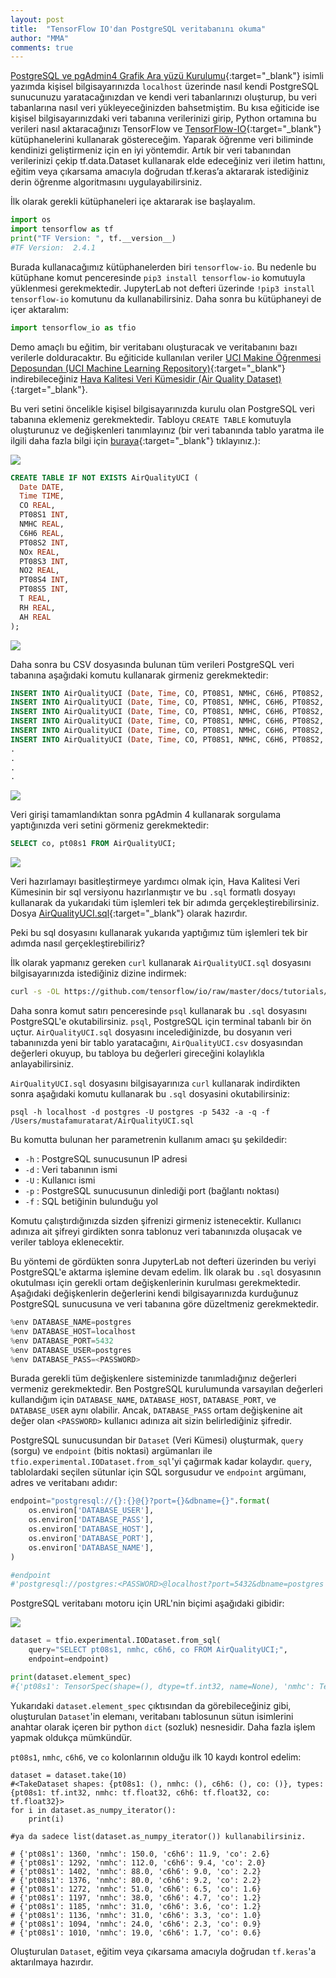 ```yaml
---
layout: post
title:  "TensorFlow IO'dan PostgreSQL veritabanını okuma"
author: "MMA"
comments: true
---
```


[PostgreSQL ve pgAdmin4 Grafik Ara yüzü Kurulumu](https://mmuratarat.github.io/turkish/2020-11-18/how_to_install_postgresql_pgadmin4){:target="_blank"} isimli yazımda kişisel bilgisayarınızda `localhost` üzerinde nasıl kendi PostgreSQL sunucunuzu yaratacağınızdan ve kendi veri tabanlarınızı oluşturup, bu veri tabanlarına nasıl veri yükleyeceğinizden bahsetmiştim. Bu kısa eğiticide ise  kişisel bilgisayarınızdaki veri tabanına verilerinizi girip, Python ortamına bu verileri nasıl aktaracağınızı TensorFlow ve [TensorFlow-IO](https://www.tensorflow.org/io){:target="_blank"} kütüphanelerini kullanarak göstereceğim. Yaparak öğrenme veri biliminde kendinizi geliştirmeniz için en iyi yöntemdir. Artık bir veri tabanından verilerinizi çekip tf.data.Dataset kullanarak elde edeceğiniz veri iletim hattını, eğitim veya çıkarsama amacıyla doğrudan tf.keras’a aktararak istediğiniz derin öğrenme algoritmasını uygulayabilirsiniz.

İlk olarak gerekli kütüphaneleri içe aktararak ise başlayalım.

```python
import os
import tensorflow as tf
print("TF Version: ", tf.__version__)
#TF Version:  2.4.1
```

Burada kullanacağımız kütüphanelerden biri `tensorflow-io`. Bu nedenle bu kütüphane komut penceresinde `pip3 install tensorflow-io` komutuyla yüklenmesi gerekmektedir. JupyterLab not defteri üzerinde `!pip3 install tensorflow-io` komutunu da kullanabilirsiniz. Daha sonra bu kütüphaneyi de içer aktaralım:

```python
import tensorflow_io as tfio
```

Demo amaçlı bu eğitim, bir veritabanı oluşturacak ve veritabanını bazı verilerle dolduracaktır. Bu eğiticide kullanılan veriler [UCI Makine Öğrenmesi Deposundan (UCI Machine Learning Repository)](http://archive.ics.uci.edu/ml){:target="_blank"} indirebileceğiniz [Hava Kalitesi Veri Kümesidir (Air Quality Dataset)](https://archive.ics.uci.edu/ml/datasets/Air+Quality){:target="_blank"}.

Bu veri setini öncelikle kişisel bilgisayarınızda kurulu olan PostgreSQL veri tabanına eklemeniz gerekmektedir. Tabloyu  `CREATE TABLE` komutuyla oluşturunuz ve değişkenleri tanımlayınız (bir veri tabanında tablo yaratma ile ilgili daha fazla bilgi için [buraya](https://www.postgresqltutorial.com/postgresql-create-table/){:target="_blank"} tıklayınız.):

![](https://github.com/mmuratarat/turkish/blob/master/_posts/images/ss1_psql.png?raw=true)

```sql
CREATE TABLE IF NOT EXISTS AirQualityUCI (
  Date DATE, 
  Time TIME, 
  CO REAL,
  PT08S1 INT,
  NMHC REAL,
  C6H6 REAL,
  PT08S2 INT,
  NOx REAL,
  PT08S3 INT,
  NO2 REAL,
  PT08S4 INT,
  PT08S5 INT,
  T REAL,
  RH REAL,
  AH REAL
);
```

![](https://github.com/mmuratarat/turkish/blob/master/_posts/images/ss2_psql.png?raw=true)

Daha sonra bu CSV dosyasında bulunan tüm verileri PostgreSQL veri tabanına aşağıdaki komutu kullanarak girmeniz gerekmektedir:

```sql
INSERT INTO AirQualityUCI (Date, Time, CO, PT08S1, NMHC, C6H6, PT08S2, NOx, PT08S3, NO2, PT08S4, PT08S5, T, RH, AH) VALUES('2004/03/10', '18:00:00', 2.6, 1360, 150, 11.9, 1046, 166, 1056, 113, 1692, 1268, 13.6, 48.9, 0.7578);
INSERT INTO AirQualityUCI (Date, Time, CO, PT08S1, NMHC, C6H6, PT08S2, NOx, PT08S3, NO2, PT08S4, PT08S5, T, RH, AH) VALUES('2004/03/10', '19:00:00', 2, 1292, 112, 9.4, 955, 103, 1174, 92, 1559, 972, 13.3, 47.7, 0.7255);
INSERT INTO AirQualityUCI (Date, Time, CO, PT08S1, NMHC, C6H6, PT08S2, NOx, PT08S3, NO2, PT08S4, PT08S5, T, RH, AH) VALUES('2004/03/10', '20:00:00', 2.2, 1402, 88, 9.0, 939, 131, 1140, 114, 1555, 1074, 11.9, 54.0, 0.7502);
INSERT INTO AirQualityUCI (Date, Time, CO, PT08S1, NMHC, C6H6, PT08S2, NOx, PT08S3, NO2, PT08S4, PT08S5, T, RH, AH) VALUES('2004/03/10', '21:00:00', 2.2, 1376, 80, 9.2, 948, 172, 1092, 122, 1584, 1203, 11.0, 60.0, 0.7867);
INSERT INTO AirQualityUCI (Date, Time, CO, PT08S1, NMHC, C6H6, PT08S2, NOx, PT08S3, NO2, PT08S4, PT08S5, T, RH, AH) VALUES('2004/03/10', '22:00:00', 1.6, 1272, 51, 6.5, 836, 131, 1205, 116, 1490, 1110, 11.2, 59.6, 0.7888);
INSERT INTO AirQualityUCI (Date, Time, CO, PT08S1, NMHC, C6H6, PT08S2, NOx, PT08S3, NO2, PT08S4, PT08S5, T, RH, AH) VALUES('2004/03/10', '23:00:00', 1.2, 1197, 38, 4.7, 750, 89, 1337, 96, 1393, 949, 11.2, 59.2, 0.7848);
.
.
.
.
```

![](https://github.com/mmuratarat/turkish/blob/master/_posts/images/ss3_psql.png?raw=true)

Veri girişi tamamlandıktan sonra pgAdmin 4 kullanarak sorgulama yaptığınızda veri setini görmeniz gerekmektedir:

```sql
SELECT co, pt08s1 FROM AirQualityUCI;
```

![](https://github.com/mmuratarat/turkish/blob/master/_posts/images/ss4_psql.png?raw=true)

Veri hazırlamayı basitleştirmeye yardımcı olmak için, Hava Kalitesi Veri Kümesinin bir sql versiyonu hazırlanmıştır ve bu `.sql` formatlı dosyayı kullanarak da yukarıdaki tüm işlemleri tek bir adımda gerçekleştirebilirsiniz. Dosya [AirQualityUCI.sql](https://github.com/tensorflow/io/blob/master/docs/tutorials/postgresql/AirQualityUCI.sql){:target="_blank"} olarak hazırdır.

Peki bu sql dosyasını kullanarak yukarıda yaptığımız tüm işlemleri tek bir adımda nasıl gerçekleştirebiliriz?

İlk olarak yapmanız gereken `curl` kullanarak `AirQualityUCI.sql` dosyasını bilgisayarınızda istediğiniz dizine indirmek:

```bash
curl -s -OL https://github.com/tensorflow/io/raw/master/docs/tutorials/postgresql/AirQualityUCI.sql
```

Daha sonra komut satırı penceresinde `psql` kullanarak bu `.sql` dosyasını PostgreSQL'e okutabilirsiniz. `psql`, PostgreSQL için terminal tabanlı bir ön uçtur.
`AirQualityUCI.sql` dosyasını incelediğinizde, bu dosyanın veri tabanınızda yeni bir tablo yaratacağını, `AirQualityUCI.csv` dosyasından değerleri okuyup, bu tabloya bu değerleri gireceğini kolaylıkla anlayabilirsiniz.

`AirQualityUCI.sql` dosyasını bilgisayarınıza `curl` kullanarak indirdikten sonra aşağıdaki komutu kullanarak bu `.sql` dosyasini okutabilirsiniz:

```
psql -h localhost -d postgres -U postgres -p 5432 -a -q -f /Users/mustafamuratarat/AirQualityUCI.sql
```

Bu komutta bulunan her parametrenin kullanım amacı şu şekildedir:

* `-h` : PostgreSQL sunucusunun IP adresi
* `-d` : Veri tabanının ismi
* `-U` : Kullanıcı ismi
* `-p` : PostgreSQL sunucusunun dinlediği port (bağlantı noktası)
* `-f` : SQL betiğinin bulunduğu yol

Komutu çalıştırdığınızda sizden şifrenizi girmeniz istenecektir. Kullanıcı adınıza ait şifreyi girdikten sonra tablonuz veri tabanınızda oluşacak ve veriler tabloya eklenecektir. 

Bu yöntemi de gördükten sonra JupyterLab not defteri üzerinden bu veriyi PostgreSQL'e aktarma işlemine devam edelim. İlk olarak bu `.sql` dosyasının okutulması için gerekli ortam değişkenlerinin kurulması gerekmektedir. Aşağıdaki değişkenlerin değerlerini kendi bilgisayarınızda kurduğunuz PostgreSQL sunucusuna ve veri tabanına göre düzeltmeniz gerekmektedir.

```python
%env DATABASE_NAME=postgres
%env DATABASE_HOST=localhost
%env DATABASE_PORT=5432
%env DATABASE_USER=postgres
%env DATABASE_PASS=<PASSWORD>
```

Burada gerekli tüm değişkenlere sisteminizde tanımladığınız değerleri vermeniz gerekmektedir. Ben PostgreSQL kurulumunda varsayılan değerleri kullandığım için `DATABASE_NAME`, `DATABASE_HOST`, `DATABASE_PORT`, ve `DATABASE_USER` aynı olabilir. Ancak, `DATABASE_PASS` ortam değişkenine ait değer olan `<PASSWORD>` kullanıcı adınıza ait sizin belirlediğiniz şifredir.

PostgreSQL sunucusundan bir `Dataset` (Veri Kümesi) oluşturmak, `query` (sorgu) ve `endpoint` (bitis noktasi) argümanları ile `tfio.experimental.IODataset.from_sql`'yi çağırmak kadar kolaydır. `query`, tablolardaki seçilen sütunlar için SQL sorgusudur ve `endpoint` argümanı, adres ve veritabanı adıdır:

```python
endpoint="postgresql://{}:{}@{}?port={}&dbname={}".format(
    os.environ['DATABASE_USER'],
    os.environ['DATABASE_PASS'],
    os.environ['DATABASE_HOST'],
    os.environ['DATABASE_PORT'],
    os.environ['DATABASE_NAME'],
)

#endpoint
#'postgresql://postgres:<PASSWORD>@localhost?port=5432&dbname=postgres'
```
PostgreSQL veritabanı motoru için URL'nin biçimi aşağıdaki gibidir:

![](https://github.com/mmuratarat/turkish/blob/master/_posts/images/tensorflowio_endpoint.jpeg?raw=true)

```python
dataset = tfio.experimental.IODataset.from_sql(
    query="SELECT pt08s1, nmhc, c6h6, co FROM AirQualityUCI;",
    endpoint=endpoint)

print(dataset.element_spec)
#{'pt08s1': TensorSpec(shape=(), dtype=tf.int32, name=None), 'nmhc': TensorSpec(shape=(), dtype=tf.float32, name=None), 'c6h6': TensorSpec(shape=(), dtype=tf.float32, name=None), 'co': TensorSpec(shape=(), dtype=tf.float32, name=None)}
```

Yukarıdaki `dataset.element_spec` çıktısından da görebileceğiniz gibi, oluşturulan `Dataset`'in elemanı, veritabanı tablosunun sütun isimlerini anahtar olarak içeren bir python `dict` (sozluk) nesnesidir. Daha fazla işlem yapmak oldukça mümkündür.

`pt08s1`, `nmhc`, `c6h6`, ve `co`  kolonlarının olduğu ilk 10 kaydı kontrol edelim:

```
dataset = dataset.take(10)
#<TakeDataset shapes: {pt08s1: (), nmhc: (), c6h6: (), co: ()}, types: {pt08s1: tf.int32, nmhc: tf.float32, c6h6: tf.float32, co: tf.float32}>
for i in dataset.as_numpy_iterator():
    print(i)

#ya da sadece list(dataset.as_numpy_iterator()) kullanabilirsiniz.

# {'pt08s1': 1360, 'nmhc': 150.0, 'c6h6': 11.9, 'co': 2.6}
# {'pt08s1': 1292, 'nmhc': 112.0, 'c6h6': 9.4, 'co': 2.0}
# {'pt08s1': 1402, 'nmhc': 88.0, 'c6h6': 9.0, 'co': 2.2}
# {'pt08s1': 1376, 'nmhc': 80.0, 'c6h6': 9.2, 'co': 2.2}
# {'pt08s1': 1272, 'nmhc': 51.0, 'c6h6': 6.5, 'co': 1.6}
# {'pt08s1': 1197, 'nmhc': 38.0, 'c6h6': 4.7, 'co': 1.2}
# {'pt08s1': 1185, 'nmhc': 31.0, 'c6h6': 3.6, 'co': 1.2}
# {'pt08s1': 1136, 'nmhc': 31.0, 'c6h6': 3.3, 'co': 1.0}
# {'pt08s1': 1094, 'nmhc': 24.0, 'c6h6': 2.3, 'co': 0.9}
# {'pt08s1': 1010, 'nmhc': 19.0, 'c6h6': 1.7, 'co': 0.6}
```

Oluşturulan `Dataset`, eğitim veya çıkarsama amacıyla doğrudan `tf.keras`'a aktarılmaya hazırdır.
